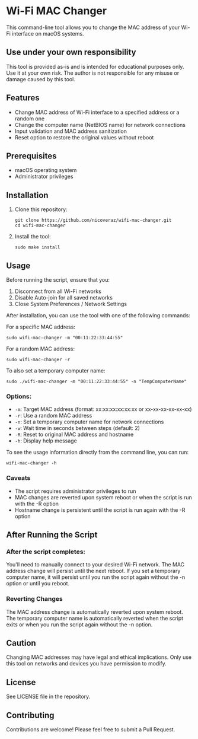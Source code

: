 # Wi-Fi MAC Changer

This command-line tool allows you to change the MAC address of your Wi-Fi interface on macOS systems.

## Use under your own responsibility

This tool is provided as-is and is intended for educational purposes only. Use it at your own risk. The author is not responsible for any misuse or damage caused by this tool.

## Features

- Change MAC address of Wi-Fi interface to a specified address or a random one
- Change the computer name (NetBIOS name) for network connections
- Input validation and MAC address sanitization
- Reset option to restore the original values without reboot

## Prerequisites

- macOS operating system
- Administrator privileges

## Installation

1. Clone this repository:
   ```
   git clone https://github.com/nicoveraz/wifi-mac-changer.git
   cd wifi-mac-changer
   ```

2. Install the tool:
   ```
   sudo make install
   ```

## Usage

Before running the script, ensure that you:
1. Disconnect from all Wi-Fi networks
2. Disable Auto-join for all saved networks
3. Close System Preferences / Network Settings

After installation, you can use the tool with one of the following commands:

For a specific MAC address:
```
sudo wifi-mac-changer -m "00:11:22:33:44:55"
```

For a random MAC address:
```
sudo wifi-mac-changer -r
```

To also set a temporary computer name:

```
sudo ./wifi-mac-changer -m "00:11:22:33:44:55" -n "TempComputerName"
```

### Options:

- `-m`: Target MAC address (format: xx:xx:xx:xx:xx:xx or xx-xx-xx-xx-xx-xx)
- `-r`: Use a random MAC address
- `-n`: Set a temporary computer name for network connections
- `-w`: Wait time in seconds between steps (default: 2)
- `-R`: Reset to original MAC address and hostname
- `-h`: Display help message

To see the usage information directly from the command line, you can run:

```
wifi-mac-changer -h
```

### Caveats

- The script requires administrator privileges to run
- MAC changes are reverted upon system reboot or when the script is run with the -R option
- Hostname change is persistent until the script is run again with the -R option

## After Running the Script

### After the script completes:

You'll need to manually connect to your desired Wi-Fi network.
The MAC address change will persist until the next reboot.
If you set a temporary computer name, it will persist until you run the script again without the -n option or until you reboot.

### Reverting Changes

The MAC address change is automatically reverted upon system reboot.
The temporary computer name is automatically reverted when the script exits or when you run the script again without the -n option.

## Caution

Changing MAC addresses may have legal and ethical implications. Only use this tool on networks and devices you have permission to modify.

## License

See LICENSE file in the repository.

## Contributing

Contributions are welcome! Please feel free to submit a Pull Request.